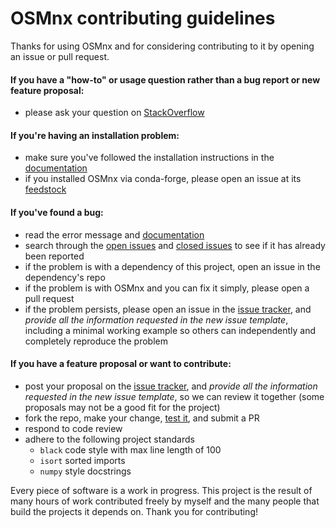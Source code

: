 # OSMnx contributing guidelines

Thanks for using OSMnx and for considering contributing to it by opening an issue or pull request.

#### If you have a "how-to" or usage question rather than a bug report or new feature proposal:

  - please ask your question on [StackOverflow](https://stackoverflow.com/search?q=osmnx)

#### If you're having an installation problem:

  - make sure you've followed the installation instructions in the [documentation](https://osmnx.readthedocs.io/)
  - if you installed OSMnx via conda-forge, please open an issue at its [feedstock](https://github.com/conda-forge/osmnx-feedstock/issues)

#### If you've found a bug:

  - read the error message and [documentation](https://osmnx.readthedocs.io/)
  - search through the [open issues](https://github.com/gboeing/osmnx/issues?q=is%3Aopen+is%3Aissue) and [closed issues](https://github.com/gboeing/osmnx/issues?q=is%3Aissue+is%3Aclosed) to see if it has already been reported
  - if the problem is with a dependency of this project, open an issue in the dependency's repo
  - if the problem is with OSMnx and you can fix it simply, please open a pull request
  - if the problem persists, please open an issue in the [issue tracker](https://github.com/gboeing/osmnx/issues), and *provide all the information requested in the new issue template*, including a minimal working example so others can independently and completely reproduce the problem

#### If you have a feature proposal or want to contribute:

  - post your proposal on the [issue tracker](https://github.com/gboeing/osmnx/issues), and *provide all the information requested in the new issue template*, so we can review it together (some proposals may not be a good fit for the project)
  - fork the repo, make your change, [test it](./tests), and submit a PR
  - respond to code review
  - adhere to the following project standards
    - `black` code style with max line length of 100
    - `isort` sorted imports
    - `numpy` style docstrings

Every piece of software is a work in progress. This project is the result of many hours of work contributed freely by myself and the many people that build the projects it depends on. Thank you for contributing!
